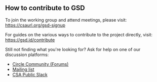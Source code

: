 ## How to contribute to GSD

To join the working group and attend meetings, please visit: https://csaurl.org/gsd-signup

For guides on the various ways to contribute to the project directly, visit: https://gsd.id/contribute

Still not finding what you're looking for? Ask for help on one of our discussion platforms:

- [Circle Community (Forums)](https://csaurl.org/gsd-circle)
- [Mailing list](https://csaurl.org/gsd-mailing-list)
- [CSA Public Slack](https://csaurl.org/csa-public-slack)